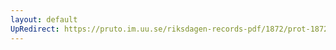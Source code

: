 ```yaml
---
layout: default
UpRedirect: https://pruto.im.uu.se/riksdagen-records-pdf/1872/prot-1872--fk--312/prot-1872--fk--312_003.pdf
---
```

